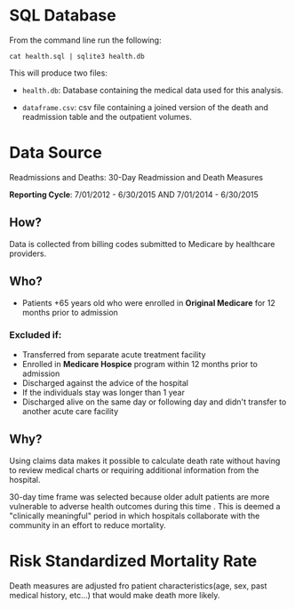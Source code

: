# SQL Database

From the command line run the following: 

`cat health.sql | sqlite3 health.db`

This will produce two files: 

- `health.db`: Database containing the medical data used for this analysis.

- `dataframe.csv`: csv file containing a joined version of the death and readmission table and the outpatient volumes.

# Data Source
Readmissions and Deaths: 30-Day Readmission and Death Measures

**Reporting Cycle**: 7/01/2012 \- 6/30/2015 AND 7/01/2014 \- 6/30/2015

## How? 
Data is collected from billing codes submitted to Medicare by healthcare providers.

## Who? 

- Patients +65 years old who were enrolled in __Original Medicare__ for 12 months prior to admission

### Excluded if:
- Transferred from separate acute treatment facility
- Enrolled in __Medicare Hospice__ program within 12 months prior to admission
- Discharged against the advice of the hospital 
- If the individuals stay was longer than 1 year
- Discharged alive on the same day or following day and didn't transfer to another acute care facility

## Why? 
Using claims data makes it possible to calculate death rate without having to review medical charts or requiring additional information from the hospital.

30-day time frame was selected because older adult patients are more vulnerable to adverse health outcomes during this time .  This is deemed a "clinically meaningful" period in which hospitals collaborate with the community in an effort to reduce mortality.

# Risk Standardized Mortality Rate
Death measures are adjusted fro patient characteristics(age, sex, past medical history, etc...) that would make death more likely. 
